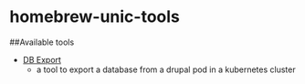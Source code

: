 # homebrew-unic-tools

##Available tools

* [DB Export](https://github.com/silent-murmur/unic-tools-db-export)
  * a tool to export a database from a drupal pod in a kubernetes cluster
